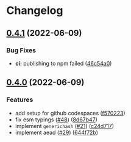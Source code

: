 # Changelog

## [0.4.1](https://github.com/devtomio/sodium/compare/v0.4.0...v0.4.1) (2022-06-09)


### Bug Fixes

* **ci:** publishing to npm failed ([46c54a0](https://github.com/devtomio/sodium/commit/46c54a02140864fd5d17fca16ddc72dc87ab0cd4))

## [0.4.0](https://github.com/devtomio/sodium/compare/v0.3.0...v0.4.0) (2022-06-09)


### Features

* add setup for github codespaces ([f570223](https://github.com/devtomio/sodium/commit/f5702230b487ae62c967dc3849ce417f3636fe9a))
* fix esm typings ([#48](https://github.com/devtomio/sodium/issues/48)) ([8d67b47](https://github.com/devtomio/sodium/commit/8d67b47c99eab4fb5962ec391293e1c21bb6cfe4))
* implement `generichash` ([#21](https://github.com/devtomio/sodium/issues/21)) ([c24d717](https://github.com/devtomio/sodium/commit/c24d717d1c964a95f4aa62ffbfbfd288345f8b0d))
* implement aead ([#29](https://github.com/devtomio/sodium/issues/29)) ([644f72b](https://github.com/devtomio/sodium/commit/644f72b21ea0e1b13b9f0ae2b741d78a7d31386f))
